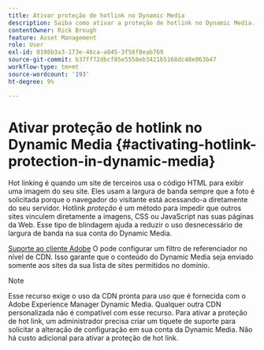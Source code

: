 ```yaml
---
title: Ativar proteção de hotlink no Dynamic Media
description: Saiba como ativar a proteção de hotlink no Dynamic Media.
contentOwner: Rick Brough
feature: Asset Management
role: User
exl-id: 0198b3a3-173e-46ca-a845-3f58f8eab769
source-git-commit: b37ff72dbcf85e5558eb3421b5168dc48e063b47
workflow-type: tm+mt
source-wordcount: '193'
ht-degree: 9%

---
```


# Ativar proteção de hotlink no Dynamic Media {#activating-hotlink-protection-in-dynamic-media}

Hot linking é quando um site de terceiros usa o código HTML para exibir uma imagem do seu site. Eles usam a largura de banda sempre que a foto é solicitada porque o navegador do visitante está acessando-a diretamente do seu servidor. Hotlink *proteção* é um método para impedir que outros sites vinculem diretamente a imagens, CSS ou JavaScript nas suas páginas da Web. Esse tipo de blindagem ajuda a reduzir o uso desnecessário de largura de banda na sua conta do Dynamic Media.

[Suporte ao cliente Adobe](https://experienceleague.adobe.com/?support-solution=Experience+Manager&amp;lang=pt-BR#home) O pode configurar um filtro de referenciador no nível de CDN. Isso garante que o conteúdo do Dynamic Media seja enviado somente aos sites da sua lista de sites permitidos no domínio.

>[!NOTE]
>
>Esse recurso exige o uso da CDN pronta para uso que é fornecida com o Adobe Experience Manager Dynamic Media. Qualquer outra CDN personalizada não é compatível com esse recurso. Para ativar a proteção de hot link, um administrador precisa criar um tíquete de suporte para solicitar a alteração de configuração em sua conta da Dynamic Media. Não há custo adicional para ativar a proteção de hot link.
